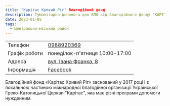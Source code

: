 ```yaml
---
title: "Карітас Кривий Ріг" благодійний фонд 
description: Гуманітарна допомога для ВПО від благодійного фонду "КАРІТАС Кривий Ріг", Центрально-міський район, вулиця Івана Франка, 8
date: 2023-01-05
tags:
  - Центрально-міський район
---
```


<div class="centers--block">

|   |   |
|---|---|
| Телефон  | <a href="tel:0988920369">0988920369</a>   |
|Графік роботи   |  понеділок-п'ятниця 10:00-17:00 |
|Адреса | [вул. Івана Франка, 8](https://goo.gl/maps/sbip19vQFujuWCpz9)  |
|Інформація | [Facebook](https://www.facebook.com/caritaskrofficial)|


</div>

Благодійний фонд «Карітас Кривий Ріг» заснований у 2017 році і є локальною частиною міжнародної благодійної організації Української Греко-Католицької Церкви "Карітас", яка має різні програми допомоги нужденним.